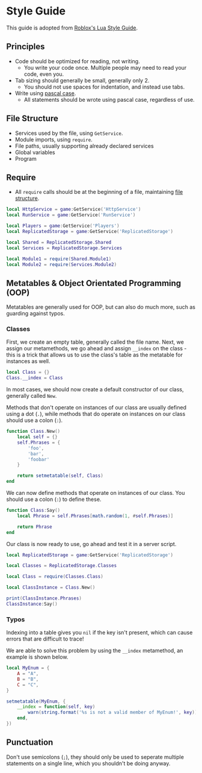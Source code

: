 # Style Guide
This guide is adopted from [Roblox's Lua Style Guide](https://roblox.github.io/lua-style-guide/).

## Principles
- Code should be optimized for reading, not writing.
	- You write your code once. Multiple people may need to read your code, even you.
- Tab sizing should generally be small, generally only 2.
	- You should not use spaces for indentation, and instead use tabs.
- Write using [pascal case](https://www.theserverside.com/definition/Pascal-case).
	- All statements should be wrote using pascal case, regardless of use.

## File Structure
- Services used by the file, using `GetService`.
- Module imports, using `require`.
- File paths, usually supporting already declared services
- Global variables
- Program

## Require
- All `require` calls should be at the beginning of a file, maintaining [file structure](#file-structure).

```lua
local HttpService = game:GetService('HttpService')
local RunService = game:GetService('RunService')

local Players = game:GetService('Players')
local ReplicatedStorage = game:GetService('ReplicatedStorage')

local Shared = ReplicatedStorage.Shared
local Services = ReplicatedStorage.Services

local Module1 = require(Shared.Module1)
local Module2 = require(Services.Module2)
```

## Metatables & Object Orientated Programming (OOP)
Metatables are generally used for OOP, but can also do much more, such as guarding against typos.

### Classes
First, we create an empty table, generally called the file name. Next, we assign our metamethods, we go ahead and assign `__index` on the class - this is a trick that allows us to use the class's table as the metatable for instances as well.

```lua
local Class = {}
Class.__index = Class
```

In most cases, we should now create a default constructor of our class, generally called `New`.

Methods that don't operate on instances of our class are usually defined using a dot (`.`), while methods that do operate on instances on our class should use a colon (`:`).

```lua
function Class.New()
	local self = {}
	self.Phrases = {
		'foo',
		'bar',
		'foobar'
	}

	return setmetatable(self, Class)
end
```

We can now define methods that operate on instances of our class. You should use a colon (`:`) to define these.

```lua
function Class:Say()
	local Phrase = self.Phrases[math.random(1, #self.Phrases)]

	return Phrase
end
```

Our class is now ready to use, go ahead and test it in a server script.

```lua
local ReplicatedStorage = game:GetService('ReplicatedStorage')

local Classes = ReplicatedStorage.Classes

local Class = require(Classes.Class)

local ClassInstance = Class.New()

print(ClassInstance.Phrases)
ClassInstance:Say()
```

### Typos
Indexing into a table gives you `nil` if the key isn't present, which can cause errors that are difficult to trace!

We are able to solve this problem by using the `__index` metamethod, an example is shown below.

```lua
local MyEnum = {
    A = "A",
    B = "B",
    C = "C",
}

setmetatable(MyEnum, {
    __index = function(self, key)
        warn(string.format('%s is not a valid member of MyEnum!', key))
    end,
})
```

## Punctuation
Don't use semicolons (`;`), they should only be used to seperate multiple statements on a single line, which you shouldn't be doing anyway.
